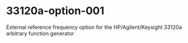 # 33120a-option-001
External reference frequency option for the HP/Agilent/Keysight 33120a arbitrary function generator
